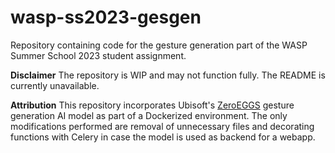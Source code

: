 # wasp-ss2023-gesgen
Repository containing code for the gesture generation part of the WASP Summer School 2023 student assignment.

**Disclaimer** The repository is WIP and may not function fully. The README is currently unavailable.

**Attribution** This repository incorporates Ubisoft's [ZeroEGGS](https://github.com/ubisoft/ubisoft-laforge-ZeroEGGS/) gesture generation AI model as part of a Dockerized environment. The only modifications performed are removal of unnecessary files and decorating functions with Celery in case the model is used as backend for a webapp. 
